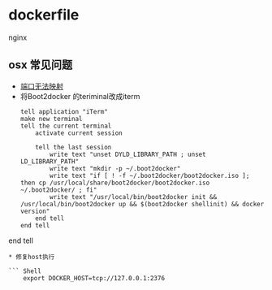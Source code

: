 # dockerfile
nginx



## osx 常见问题

 * [端口无法映射](https://github.com/docker/docker/issues/4007)
 * 将Boot2docker 的teriminal改成iterm
    ```applescript
   tell application "iTerm"
	make new terminal
	tell the current terminal
		activate current session
		
		tell the last session
			write text "unset DYLD_LIBRARY_PATH ; unset LD_LIBRARY_PATH"
			write text "mkdir -p ~/.boot2docker"
			write text "if [ ! -f ~/.boot2docker/boot2docker.iso ]; then cp /usr/local/share/boot2docker/boot2docker.iso ~/.boot2docker/ ; fi"
			write text "/usr/local/bin/boot2docker init && /usr/local/bin/boot2docker up && $(boot2docker shellinit) && docker version"
		end tell
	end tell
end tell
   ```
 * 修复host执行 
   
   ``` Shell
       export DOCKER_HOST=tcp://127.0.0.1:2376
